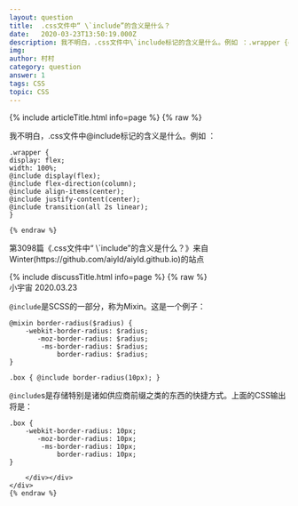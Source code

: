 ```yaml
---
layout: question
title:  .css文件中“ \`include”的含义是什么？
date:   2020-03-23T13:50:19.000Z
description: 我不明白，.css文件中\`include标记的含义是什么。例如 ：.wrapper {display  flex;width  100%;\`in...
img: 
author: 村村
category: question
answer: 1
tags: CSS
topic: CSS
---
```

<div class="article-root">
  <div class="article">
    {% include articleTitle.html info=page %}
    {% raw %}
    <div class="article-content"><p><font style="vertical-align: inherit;"><font style="vertical-align: inherit;">我不明白，.css文件中@include标记的含义是什么。</font><font style="vertical-align: inherit;">例如 ：</font></font></p>

<pre><code>.wrapper {<font></font>
display: flex;<font></font>
width: 100%;<font></font>
@include display(flex);<font></font>
@include flex-direction(column);<font></font>
@include align-items(center);<font></font>
@include justify-content(center);<font></font>
@include transition(all 2s linear);<font></font>
}<font></font>
</code></pre></div>
    {% endraw %}
  </div>
  <p class="winter_mark">第3098篇《.css文件中“ \`include”的含义是什么？》来自Winter(https://github.com/aiyld/aiyld.github.io)的站点</p>
  <div class="discuss-wrapper">
    {% include discussTitle.html info=page %}
    {% raw %}
    <div class="discuss-list">
    <div class="discuss-item">
        <div class="discuss-parent">
          <div class="discuss-meta">
            <span class="discuss-user">小宇宙</span>
            <span class="discuss-time">2020.03.23</span>
          </div>
          <div class="discuss-comment"><p><code>@include</code><font style="vertical-align: inherit;"><font style="vertical-align: inherit;">是SCSS的一部分，称为Mixin。</font><font style="vertical-align: inherit;">这是一个例子：</font></font></p>

<pre><code>@mixin border-radius($radius) {<font></font>
    -webkit-border-radius: $radius;<font></font>
       -moz-border-radius: $radius;<font></font>
        -ms-border-radius: $radius;<font></font>
            border-radius: $radius;<font></font>
}<font></font>
<font></font>
.box { @include border-radius(10px); }<font></font>
</code></pre>

<p><code>@include</code><font style="vertical-align: inherit;"><font style="vertical-align: inherit;">s是存储特别是诸如供应商前缀之类的东西的快捷方式。</font><font style="vertical-align: inherit;">上面的CSS输出将是：</font></font></p>

<pre><code>.box {<font></font>
    -webkit-border-radius: 10px;<font></font>
       -moz-border-radius: 10px;<font></font>
        -ms-border-radius: 10px;<font></font>
            border-radius: 10px;<font></font>
}<font></font>
</code></pre></div>
        </div></div>
    </div>
    {% endraw %}
  </div>
<div>
